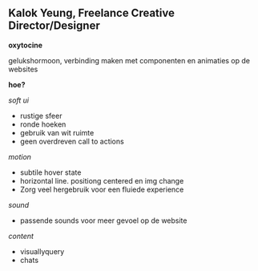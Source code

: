 <h2 id="23-may"> Kalok Yeung, Freelance Creative Director/Designer</h2>

**oxytocine**

gelukshormoon, verbinding maken met componenten en animaties op de websites

**hoe?** 

 *soft ui*
 - rustige sfeer
 - ronde hoeken 
 - gebruik van wit ruimte
 - geen overdreven call to actions

 *motion*
 - subtile hover state 
 - horizontal line. positiong centered en img change
 - Zorg veel hergebruik voor een fluiede experience


 *sound* 
 - passende sounds voor meer gevoel op de website

 *content*
 - visuallyquery
 - chats


<img src="/images/23mei.jpg" alt="">